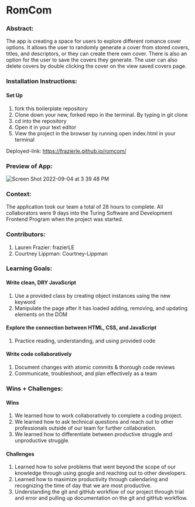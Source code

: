 # RomCom  

### Abstract:
 The app is creating a space for users to explore different romance cover options. It allows the user to randomly generate a cover from stored covers, titles, and descriptors, or they can create there own cover. There is also an option for the user to save the covers they generate. The user can also delete covers by double clicking the cover on the view saved covers page.

### Installation Instructions:
#### Set Up
1. fork this boilerplate repository
2. Clone down your new, forked repo in the terminal. By typing in git clone <urlOfRepo>
3. cd into the repository
4. Open it in your text editor
5. View the project in the browser by running open index.html in your terminal

Deployed-link: https://frazierle.github.io/romcom/

### Preview of App:
![Screen Shot 2022-09-04 at 3 39 48 PM](https://user-images.githubusercontent.com/104169837/188334649-5d08dc70-d69e-4d55-8593-cf9cb34e22c7.png)



### Context:
The application took our team a total of 28 hours to complete. All collaborators were 9 days into the Turing Software and Development Frontend Program when the project was started.

### Contributors:
1. Lauren Frazier: frazierLE
2. Courtney Lippman: Courtney-Lippman


### Learning Goals:
#### Write clean, DRY JavaScript
1. Use a provided class by creating object instances using the new keyword
2. Manipulate the page after it has loaded adding, removing, and updating elements on the DOM
#### Explore the connection between HTML, CSS, and JavaScript
1. Practice reading, understanding, and using provided code
#### Write code collaboratively
1. Document changes with atomic commits & thorough code reviews
2. Communicate, troubleshoot, and plan effectively as a team
### Wins + Challenges:
#### Wins
1. We learned how to work collaboratively to complete a coding project.
2. We learned how to ask technical questions and reach out to other professionals outside of our team for further collaboration.
3. We learned how to differentiate between productive struggle and unproductive struggle.
#### Challenges
1. Learned how to solve problems that went beyond the scope of our knowledge through using google and reaching out to other developers.
2. Learned how to maximize productivity through calendaring and recognizing the time of day that we are most productive.
3. Understanding the git and gitHub workflow of our project through trial and error and pulling up documentation on the git and gitHub workflow.
